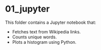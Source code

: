 
# 01_jupyter

This folder contains a Jupyter notebook that:
- Fetches text from Wikipedia links.
- Counts unique words.
- Plots a histogram using Python.